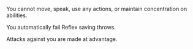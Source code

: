 You cannot move, speak, use any actions, or maintain concentration on abilities.

You automatically fail Reflex saving throws.

Attacks against you are made at advantage.